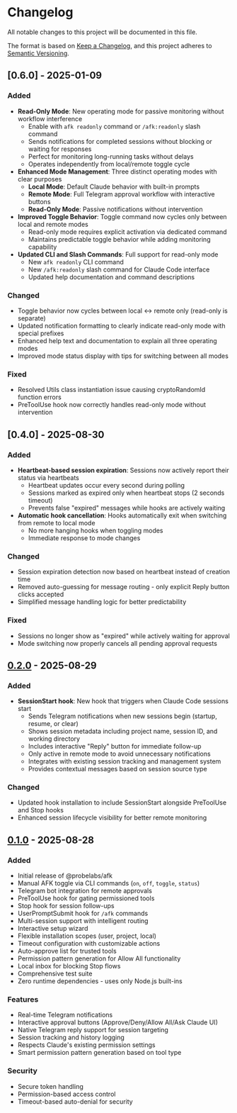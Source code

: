 # Changelog

All notable changes to this project will be documented in this file.

The format is based on [Keep a Changelog](https://keepachangelog.com/en/1.0.0/),
and this project adheres to [Semantic Versioning](https://semver.org/spec/v2.0.0.html).

## [0.6.0] - 2025-01-09

### Added
- **Read-Only Mode**: New operating mode for passive monitoring without workflow interference
  - Enable with `afk readonly` command or `/afk:readonly` slash command
  - Sends notifications for completed sessions without blocking or waiting for responses
  - Perfect for monitoring long-running tasks without delays
  - Operates independently from local/remote toggle cycle
- **Enhanced Mode Management**: Three distinct operating modes with clear purposes
  - **Local Mode**: Default Claude behavior with built-in prompts
  - **Remote Mode**: Full Telegram approval workflow with interactive buttons
  - **Read-Only Mode**: Passive notifications without intervention
- **Improved Toggle Behavior**: Toggle command now cycles only between local and remote modes
  - Read-only mode requires explicit activation via dedicated command
  - Maintains predictable toggle behavior while adding monitoring capability
- **Updated CLI and Slash Commands**: Full support for read-only mode
  - New `afk readonly` CLI command
  - New `/afk:readonly` slash command for Claude Code interface
  - Updated help documentation and command descriptions

### Changed
- Toggle behavior now cycles between local ↔ remote only (read-only is separate)
- Updated notification formatting to clearly indicate read-only mode with special prefixes
- Enhanced help text and documentation to explain all three operating modes
- Improved mode status display with tips for switching between all modes

### Fixed
- Resolved Utils class instantiation issue causing cryptoRandomId function errors
- PreToolUse hook now correctly handles read-only mode without intervention

## [0.4.0] - 2025-08-30

### Added
- **Heartbeat-based session expiration**: Sessions now actively report their status via heartbeats
  - Heartbeat updates occur every second during polling
  - Sessions marked as expired only when heartbeat stops (2 seconds timeout)
  - Prevents false "expired" messages while hooks are actively waiting
- **Automatic hook cancellation**: Hooks automatically exit when switching from remote to local mode
  - No more hanging hooks when toggling modes
  - Immediate response to mode changes

### Changed
- Session expiration detection now based on heartbeat instead of creation time
- Removed auto-guessing for message routing - only explicit Reply button clicks accepted
- Simplified message handling logic for better predictability

### Fixed
- Sessions no longer show as "expired" while actively waiting for approval
- Mode switching now properly cancels all pending approval requests

## [0.2.0] - 2025-08-29

### Added
- **SessionStart hook**: New hook that triggers when Claude Code sessions start
  - Sends Telegram notifications when new sessions begin (startup, resume, or clear)
  - Shows session metadata including project name, session ID, and working directory
  - Includes interactive "Reply" button for immediate follow-up
  - Only active in remote mode to avoid unnecessary notifications
  - Integrates with existing session tracking and management system
  - Provides contextual messages based on session source type

### Changed
- Updated hook installation to include SessionStart alongside PreToolUse and Stop hooks
- Enhanced session lifecycle visibility for better remote monitoring

## [0.1.0] - 2025-08-28

### Added
- Initial release of @probelabs/afk
- Manual AFK toggle via CLI commands (`on`, `off`, `toggle`, `status`)
- Telegram bot integration for remote approvals
- PreToolUse hook for gating permissioned tools
- Stop hook for session follow-ups
- UserPromptSubmit hook for `/afk` commands
- Multi-session support with intelligent routing
- Interactive setup wizard
- Flexible installation scopes (user, project, local)
- Timeout configuration with customizable actions
- Auto-approve list for trusted tools
- Permission pattern generation for Allow All functionality
- Local inbox for blocking Stop flows
- Comprehensive test suite
- Zero runtime dependencies - uses only Node.js built-ins

### Features
- Real-time Telegram notifications
- Interactive approval buttons (Approve/Deny/Allow All/Ask Claude UI)
- Native Telegram reply support for session targeting
- Session tracking and history logging
- Respects Claude's existing permission settings
- Smart permission pattern generation based on tool type

### Security
- Secure token handling
- Permission-based access control
- Timeout-based auto-denial for security

[0.2.0]: https://github.com/probelabs/afk/releases/tag/v0.2.0
[0.1.0]: https://github.com/probelabs/afk/releases/tag/v0.1.0